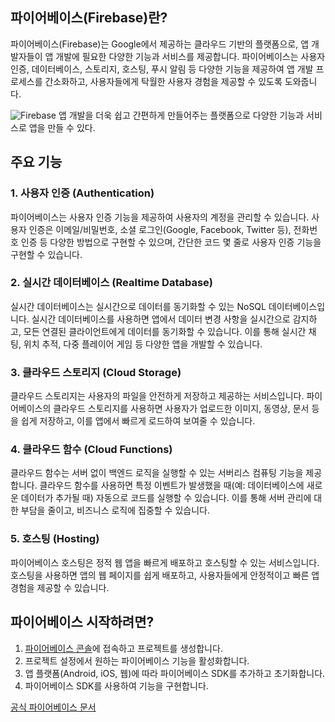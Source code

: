 ## 파이어베이스(Firebase)란?

파이어베이스(Firebase)는 Google에서 제공하는 클라우드 기반의 플랫폼으로, 앱 개발자들이 앱 개발에 필요한 다양한 기능과 서비스를 제공합니다. 파이어베이스는 사용자 인증, 데이터베이스, 스토리지, 호스팅, 푸시 알림 등 다양한 기능을 제공하여 앱 개발 프로세스를 간소화하고, 사용자들에게 탁월한 사용자 경험을 제공할 수 있도록 도와줍니다.

![Firebase](https://firebase.google.com/images/social.png)
앱 개발을 더욱 쉽고 간편하게 만들어주는 플랫폼으로 다양한 기능과 서비스로 앱을 만들 수 있다.

## 주요 기능

### 1. 사용자 인증 (Authentication)

파이어베이스는 사용자 인증 기능을 제공하여 사용자의 계정을 관리할 수 있습니다. 사용자 인증은 이메일/비밀번호, 소셜 로그인(Google, Facebook, Twitter 등), 전화번호 인증 등 다양한 방법으로 구현할 수 있으며, 간단한 코드 몇 줄로 사용자 인증 기능을 구현할 수 있습니다.

### 2. 실시간 데이터베이스 (Realtime Database)

실시간 데이터베이스는 실시간으로 데이터를 동기화할 수 있는 NoSQL 데이터베이스입니다. 실시간 데이터베이스를 사용하면 앱에서 데이터 변경 사항을 실시간으로 감지하고, 모든 연결된 클라이언트에게 데이터를 동기화할 수 있습니다. 이를 통해 실시간 채팅, 위치 추적, 다중 플레이어 게임 등 다양한 앱을 개발할 수 있습니다.

### 3. 클라우드 스토리지 (Cloud Storage)

클라우드 스토리지는 사용자의 파일을 안전하게 저장하고 제공하는 서비스입니다. 파이어베이스의 클라우드 스토리지를 사용하면 사용자가 업로드한 이미지, 동영상, 문서 등을 쉽게 저장하고, 이를 앱에서 빠르게 로드하여 보여줄 수 있습니다.

### 4. 클라우드 함수 (Cloud Functions)

클라우드 함수는 서버 없이 백엔드 로직을 실행할 수 있는 서버리스 컴퓨팅 기능을 제공합니다. 클라우드 함수를 사용하면 특정 이벤트가 발생했을 때(예: 데이터베이스에 새로운 데이터가 추가될 때) 자동으로 코드를 실행할 수 있습니다. 이를 통해 서버 관리에 대한 부담을 줄이고, 비즈니스 로직에 집중할 수 있습니다.

### 5. 호스팅 (Hosting)
파이어베이스 호스팅은 정적 웹 앱을 빠르게 배포하고 호스팅할 수 있는 서비스입니다. 호스팅을 사용하면 앱의 웹 페이지를 쉽게 배포하고, 사용자들에게 안정적이고 빠른 앱 경험을 제공할 수 있습니다.

## 파이어베이스 시작하려면?

1. [파이어베이스 콘솔](https://console.firebase.google.com/)에 접속하고 프로젝트를 생성합니다.
2. 프로젝트 설정에서 원하는 파이어베이스 기능을 활성화합니다.
3. 앱 플랫폼(Android, iOS, 웹)에 따라 파이어베이스 SDK를 추가하고 초기화합니다.
4. 파이어베이스 SDK를 사용하여 기능을 구현합니다.

[공식 파이어베이스 문서](https://firebase.google.com/docs)
